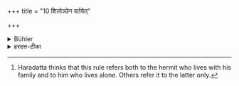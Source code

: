 +++
title = "10 शिलोञ्छेन वर्तयेत्"

+++

<details><summary>Bühler</summary>

10. He shall support himself by gleaning corn. [^6] 


[^6]:  Haradatta thinks that this rule refers both to the hermit who lives with his family and to him who lives alone. Others refer it to the latter only.
</details>

<details><summary>हरदत्त-टीका</summary>

## सूत्रम्
सिलोञ्छेन वर्तयेत् ॥ १० ॥  
## टिप्पनी
व्याख्यातः शिलोञ्छः+++(=उपात्तशस्यात् क्षेत्रात्
शेषावचयनम्)+++ । तेन वर्तयेत् प्राणयात्रां कुर्यात् । इदं सकुटुम्बस्य एकाकिनश्च साधारणम् । एकाकिन एवेत्यन्ये ॥ १० ॥
</details>
